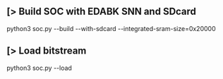 [> Build SOC with EDABK SNN and SDcard
----------------------
python3 soc.py --build --with-sdcard --integrated-sram-size=0x20000

[> Load bitstream
----------------------
python3 soc.py --load
